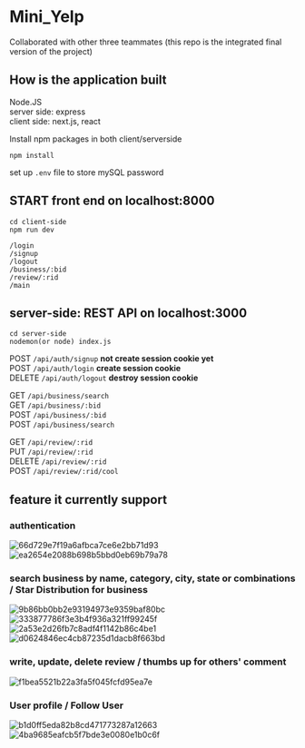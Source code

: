 # Mini_Yelp
Collaborated with other three teammates (this repo is the integrated final version of the project)
##  How is the application built
Node.JS  
server side: express  
client side: next.js, react

Install npm packages in both client/serverside
```
npm install
```
set up ```.env``` file to store mySQL password



## START front end on localhost:8000
```
cd client-side
npm run dev
```
```
/login
/signup
/logout
/business/:bid
/review/:rid
/main
```

## server-side: REST API on localhost:3000
```
cd server-side
nodemon(or node) index.js
```

POST ```/api/auth/signup```  **not create session cookie yet**  
POST ```/api/auth/login```   **create session cookie**  
DELETE ```/api/auth/logout``` **destroy session cookie**   

GET ```/api/business/search```  
GET ```/api/business/:bid```  
POST ```/api/business/:bid```  
POST ```/api/business/search```  


GET ```/api/review/:rid```  
PUT ```/api/review/:rid```  
DELETE ```/api/review/:rid```  
POST ```/api/review/:rid/cool```  


## feature it currently support
### authentication  
 ![66d729e7f19a6afbca7ce6e2bb71d93](https://github.com/LifeIsHardBruh/Mini-Yelp_review_management_system/assets/43108245/deaaa1e9-f7d1-4245-aa41-eec3a739ff03)
 ![ea2654e2088b698b5bbd0eb69b79a78](https://github.com/LifeIsHardBruh/Mini-Yelp_review_management_system/assets/43108245/84808838-a100-4aa3-a1be-264df0ed4d1b)


### search business by name, category, city, state or combinations / Star Distribution for business
![9b86bb0bb2e93194973e9359baf80bc](https://github.com/LifeIsHardBruh/Mini-Yelp_review_management_system/assets/43108245/29e66f24-e98a-4759-825d-9c98dda9d16c)
![333877786f3e3b4f936a321ff99245f](https://github.com/LifeIsHardBruh/Mini-Yelp_review_management_system/assets/43108245/d6da064a-102a-48d8-8a96-fd1781ff1564)
![2a53e2d26fb7c8adf4f1142b86c4be1](https://github.com/LifeIsHardBruh/Mini-Yelp_review_management_system/assets/43108245/dc717a3e-de49-4af3-bb93-a9c4a5c605e1)
![d0624846ec4cb87235d1dacb8f663bd](https://github.com/LifeIsHardBruh/Mini-Yelp_review_management_system/assets/43108245/5a854791-57a1-4e56-858d-34cc6a44ee9c)

### write, update, delete review / thumbs up for others' comment  
![f1bea5521b22a3fa5f045fcfd95ea7e](https://github.com/LifeIsHardBruh/Mini-Yelp_review_management_system/assets/43108245/1336c742-f80c-4c22-a5cf-ff3342d4366b)

### User profile / Follow User  
![b1d0ff5eda82b8cd471773287a12663](https://github.com/LifeIsHardBruh/Mini-Yelp_review_management_system/assets/43108245/d8e354bf-bdd5-4c72-9c73-163719efb98f)
![4ba9685eafcb5f7bde3e0080e1b0c6f](https://github.com/LifeIsHardBruh/Mini-Yelp_review_management_system/assets/43108245/31e18fbf-f923-4482-b03f-b52810f91f02)















